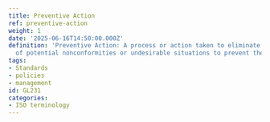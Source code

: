 ```yaml
---
title: Preventive Action
ref: preventive-action
weight: 1
date: '2025-06-16T14:50:00.000Z'
definition: 'Preventive Action: A process or action taken to eliminate the causes
  of potential nonconformities or undesirable situations to prevent their occurrence.'
tags:
- Standards
- policies
- management
id: GL231
categories:
- ISO terminology
---
```


